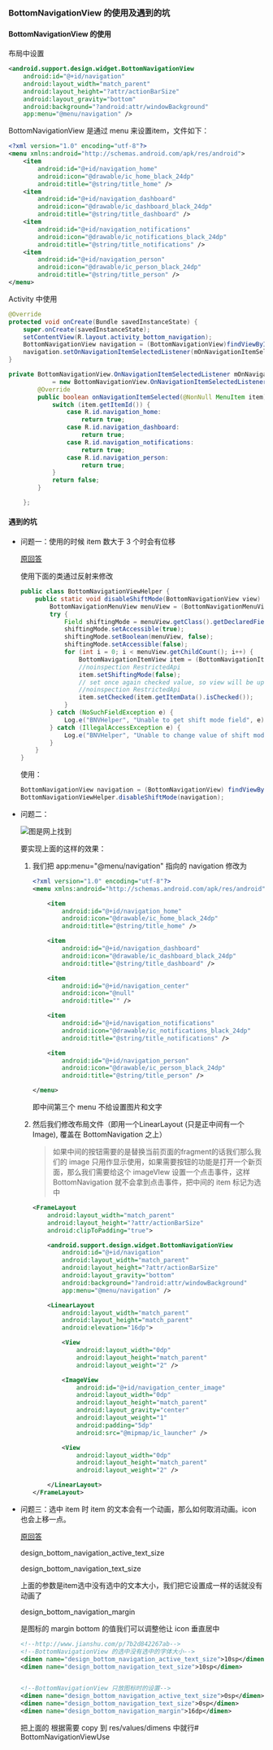 ### BottomNavigationView 的使用及遇到的坑

#### BottomNavigationView 的使用

布局中设置

```xml
<android.support.design.widget.BottomNavigationView
    android:id="@+id/navigation"
    android:layout_width="match_parent"
    android:layout_height="?attr/actionBarSize"
    android:layout_gravity="bottom"
    android:background="?android:attr/windowBackground"
    app:menu="@menu/navigation" />
```

BottomNavigationView 是通过 menu 来设置item，文件如下：

```Xml
<?xml version="1.0" encoding="utf-8"?>
<menu xmlns:android="http://schemas.android.com/apk/res/android">
    <item
        android:id="@+id/navigation_home"
        android:icon="@drawable/ic_home_black_24dp"
        android:title="@string/title_home" />
    <item
        android:id="@+id/navigation_dashboard"
        android:icon="@drawable/ic_dashboard_black_24dp"
        android:title="@string/title_dashboard" />
    <item
        android:id="@+id/navigation_notifications"
        android:icon="@drawable/ic_notifications_black_24dp"
        android:title="@string/title_notifications" />
    <item
        android:id="@+id/navigation_person"
        android:icon="@drawable/ic_person_black_24dp"
        android:title="@string/title_person" />
</menu>
```

Activity 中使用

```java
@Override
protected void onCreate(Bundle savedInstanceState) {
    super.onCreate(savedInstanceState);
    setContentView(R.layout.activity_bottom_navigation);
    BottomNavigationView navigation = (BottomNavigationView)findViewById(R.id.navigation);
    navigation.setOnNavigationItemSelectedListener(mOnNavigationItemSelectedListener);
}

private BottomNavigationView.OnNavigationItemSelectedListener mOnNavigationItemSelectedListener
            = new BottomNavigationView.OnNavigationItemSelectedListener() {
        @Override
        public boolean onNavigationItemSelected(@NonNull MenuItem item) {
            switch (item.getItemId()) {
                case R.id.navigation_home:
                    return true;
                case R.id.navigation_dashboard:
                    return true;
                case R.id.navigation_notifications:
                    return true;
                case R.id.navigation_person:
                    return true;
            }
            return false;
        }

    };
```

#### 遇到的坑

- 问题一：使用的时候 item 数大于 3 个时会有位移

  [原回答](https://stackoverflow.com/questions/40176244/how-to-disable-bottomnavigationview-shift-mode)

  使用下面的类通过反射来修改

  ```java
  public class BottomNavigationViewHelper {
      public static void disableShiftMode(BottomNavigationView view) {
          BottomNavigationMenuView menuView = (BottomNavigationMenuView) view.getChildAt(0);
          try {
              Field shiftingMode = menuView.getClass().getDeclaredField("mShiftingMode");
              shiftingMode.setAccessible(true);
              shiftingMode.setBoolean(menuView, false);
              shiftingMode.setAccessible(false);
              for (int i = 0; i < menuView.getChildCount(); i++) {
                  BottomNavigationItemView item = (BottomNavigationItemView) menuView.getChildAt(i);
                  //noinspection RestrictedApi
                  item.setShiftingMode(false);
                  // set once again checked value, so view will be updated
                  //noinspection RestrictedApi
                  item.setChecked(item.getItemData().isChecked());
              }
          } catch (NoSuchFieldException e) {
              Log.e("BNVHelper", "Unable to get shift mode field", e);
          } catch (IllegalAccessException e) {
              Log.e("BNVHelper", "Unable to change value of shift mode", e);
          }
      }
  }
  ```

  使用：

  ```java
  BottomNavigationView navigation = (BottomNavigationView) findViewById(R.id.navigation);
  BottomNavigationViewHelper.disableShiftMode(navigation);
  ```

- 问题二：

  ![图是网上找到](https://github.com/ittianyu/BottomNavigationViewEx/raw/master/read_me_images/center_icon_only.jpg)

  要实现上面的这样的效果：

  1. 我们把 app:menu="@menu/navigation" 指向的 navigation 修改为

     ```xml
     <?xml version="1.0" encoding="utf-8"?>
     <menu xmlns:android="http://schemas.android.com/apk/res/android">

         <item
             android:id="@+id/navigation_home"
             android:icon="@drawable/ic_home_black_24dp"
             android:title="@string/title_home" />

         <item
             android:id="@+id/navigation_dashboard"
             android:icon="@drawable/ic_dashboard_black_24dp"
             android:title="@string/title_dashboard" />

         <item
             android:id="@+id/navigation_center"
             android:icon="@null"
             android:title="" />

         <item
             android:id="@+id/navigation_notifications"
             android:icon="@drawable/ic_notifications_black_24dp"
             android:title="@string/title_notifications" />

         <item
             android:id="@+id/navigation_person"
             android:icon="@drawable/ic_person_black_24dp"
             android:title="@string/title_person" />

     </menu>
     ```

     即中间第三个 menu 不给设置图片和文字

  2. 然后我们修改布局文件（即用一个LinearLayout (只是正中间有一个Image), 覆盖在 BottomNavigation 之上）

     > 如果中间的按钮需要的是替换当前页面的fragment的话我们那么我们的 image 只用作显示使用，如果需要按钮的功能是打开一个新页面，那么我们需要给这个 imageVIew 设置一个点击事件，这样 BottomNavigation 就不会拿到点击事件，把中间的 item 标记为选中

     ```xml
     <FrameLayout
         android:layout_width="match_parent"
         android:layout_height="?attr/actionBarSize"
         android:clipToPadding="true">

         <android.support.design.widget.BottomNavigationView
             android:id="@+id/navigation"
             android:layout_width="match_parent"
             android:layout_height="?attr/actionBarSize"
             android:layout_gravity="bottom"
             android:background="?android:attr/windowBackground"
             app:menu="@menu/navigation" />

         <LinearLayout
             android:layout_width="match_parent"
             android:layout_height="match_parent"
             android:elevation="16dp">

             <View
                 android:layout_width="0dp"
                 android:layout_height="match_parent"
                 android:layout_weight="2" />

             <ImageView
                 android:id="@+id/navigation_center_image"
                 android:layout_width="0dp"
                 android:layout_height="match_parent"
                 android:layout_gravity="center"
                 android:layout_weight="1"
                 android:padding="5dp"
                 android:src="@mipmap/ic_launcher" />

             <View
                 android:layout_width="0dp"
                 android:layout_height="match_parent"
                 android:layout_weight="2" />

         </LinearLayout>
     </FrameLayout>
     ```

- 问题三：选中 item 时 item 的文本会有一个动画，那么如何取消动画。icon 也会上移一点。

  [原回答](http://www.jianshu.com/p/7b2d842267ab)

  design_bottom_navigation_active_text_size

  design_bottom_navigation_text_size

  上面的参数是item选中没有选中的文本大小，我们把它设置成一样的话就没有动画了

  design_bottom_navigation_margin

  是图标的 margin bottom 的值我们可以调整他让 icon 垂直居中

  ```xml
  <!--http://www.jianshu.com/p/7b2d842267ab-->
  <!--BottomNavigationView 的选中没有选中的字体大小-->
  <dimen name="design_bottom_navigation_active_text_size">10sp</dimen>
  <dimen name="design_bottom_navigation_text_size">10sp</dimen>


  <!--BottomNavigationView 只放图标时的设置-->
  <dimen name="design_bottom_navigation_active_text_size">0sp</dimen>
  <dimen name="design_bottom_navigation_text_size">0sp</dimen>
  <dimen name="design_bottom_navigation_margin">16dp</dimen>
  ```

  把上面的 根据需要 copy 到 res/values/dimens 中就行# BottomNavigationViewUse
